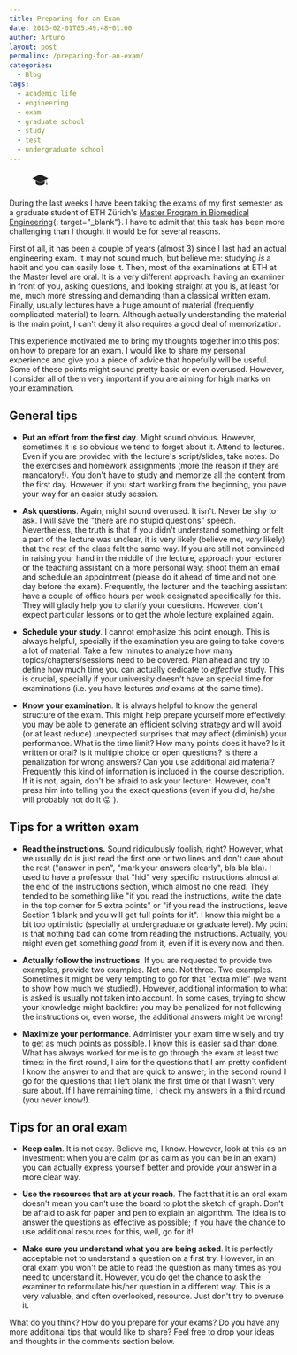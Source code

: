 ```yaml
---
title: Preparing for an Exam
date: 2013-02-01T05:49:48+01:00
author: Arturo
layout: post
permalink: /preparing-for-an-exam/
categories:
  - Blog
tags:
  - academic life
  - engineering
  - exam
  - graduate school
  - study
  - test
  - undergraduate school
---
```

<figure class="alignleft">
	<img width="32" src="../multimedia/icons/academic.png"/>
</figure>

During the last weeks I have been taking the exams of my first semester as a graduate student of ETH Zürich's [Master Program in Biomedical Engineering](http://www.master-biomed.ethz.ch/){: target="_blank"}. I have to admit that this task has been more challenging than I thought it would be for several reasons.

<!--more-->

First of all, it has been a couple of years (almost 3) since I last had an actual engineering exam. It may not sound much, but believe me: studying _is_ a habit and you can easily lose it. Then, most of the examinations at ETH at the Master level are oral. It is a very different approach: having an examiner in front of you, asking questions, and looking straight at you is, at least for me, much more stressing and demanding than a classical written exam. Finally, usually lectures have a huge amount of material (frequently complicated material) to learn. Although actually understanding the material is the main point, I can't deny it also requires a good deal of memorization.

This experience motivated me to bring my thoughts together into this post on how to prepare for an exam. I would like to share my personal experience and give you a piece of advice that hopefully will be useful. Some of these points might sound pretty basic or even overused. However, I consider all of them very important if you are aiming for high marks on your examination.

## General tips

* **Put an effort from the first day**. Might sound obvious. However, sometimes it is so obvious we tend to forget about it. Attend to lectures. Even if you are provided with the lecture's script/slides, take notes. Do the exercises and homework assignments (more the reason if they are mandatory!). You don't have to study and memorize all the content from the first day. However, if you start working from the beginning, you pave your way for an easier study session.

* **Ask questions**. Again, might sound overused. It isn't. Never be shy to ask. I will save the "there are no stupid questions" speech. Nevertheless, the truth is that if you didn't understand something or felt a part of the lecture was unclear, it is very likely (believe me, _very_ likely) that the rest of the class felt the same way. If you are still not convinced in raising your hand in the middle of the lecture, approach your lecturer or the teaching assistant on a more personal way: shoot them an email and schedule an appointment (please do it ahead of time and not one day before the exam). Frequently, the lecturer and the teaching assistant have a couple of office hours per week designated specifically for this. They will gladly help you to clarify your questions. However, don't expect particular lessons or to get the whole lecture explained again.

* **Schedule your study**. I cannot emphasize this point enough. This is always helpful, specially if the examination you are going to take covers a lot of material. Take a few minutes to analyze how many topics/chapters/sessions need to be covered. Plan ahead and try to define how much time you can actually dedicate to _effective_ study. This is crucial, specially if your university doesn't have an special time for examinations (i.e. you have lectures _and_ exams at the same time).

* **Know your examination**. It is always helpful to know the general structure of the exam. This might help prepare yourself more effectively: you may be able to generate an efficient solving strategy and will avoid (or at least reduce) unexpected surprises that may affect (diminish) your performance. What is the time limit? How many points does it have? Is it written or oral? Is it multiple choice or open questions? Is there a penalization for wrong answers? Can you use additional aid material? Frequently this kind of information is included in the course description. If it is not, again, don't be afraid to ask your lecturer. However, don't press him into telling you the exact questions (even if you did, he/she will probably not do it 😛 ).

## Tips for a written exam

* **Read the instructions.** Sound ridiculously foolish, right? However, what we usually do is just read the first one or two lines and don't care about the rest ("answer in pen", "mark your answers clearly", bla bla bla). I used to have a professor that "hid" very specific instructions almost at the end of the instructions section, which almost no one read. They tended to be something like "if you read the instructions, write the date in the top corner for 5 extra points" or "if you read the instructions, leave Section 1 blank and you will get full points for it". I know this might be a bit too optimistic (specially at undergraduate or graduate level). My point is that nothing bad can come from reading the instructions. Actually, you might even get something _good_ from it, even if it is every now and then.

* **Actually follow the instructions**. If you are requested to provide two examples, provide two examples. Not one. Not three. Two examples. Sometimes it might be very tempting to go for that "extra mile" (we want to show how much we studied!). However, additional information to what is asked is usually not taken into account. In some cases, trying to show your knowledge might backfire: you may be penalized for not following the instructions or, even worse, the additional answers might be wrong!

* **Maximize your performance**. Administer your exam time wisely and try to get as much points as possible. I know this is easier said than done. What has always worked for me is to go through the exam at least two times: in the first round, I aim for the questions that I am pretty confident I know the answer to and that are quick to answer; in the second round I go for the questions that I left blank the first time or that I wasn't very sure about. If I have remaining time, I check my answers in a third round (you never know!).

## Tips for an oral exam

* **Keep calm**. It is not easy. Believe me, I know. However, look at this as an investment: when you are calm (or as calm as you can be in an exam) you can actually express yourself better and provide your answer in a more clear way.

* **Use the resources that are at your reach**. The fact that it is an oral exam doesn't mean you can't use the board to plot the sketch of graph. Don't be afraid to ask for paper and pen to explain an algorithm. The idea is to answer the questions as effective as possible; if you have the chance to use additional resources for this, well, go for it!

* **Make sure you understand what you are being asked**. It is perfectly acceptable not to understand a question on a first try. However, in an oral exam you won't be able to read the question as many times as you need to understand it. However, you do get the chance to ask the examiner to reformulate his/her question in a different way. This is a very valuable, and often overlooked, resource. Just don't try to overuse it.

What do you think? How do you prepare for your exams? Do you have any more additional tips that would like to share? Feel free to drop your ideas and thoughts in the comments section below.
